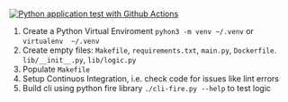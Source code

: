 [![Python application test with Github Actions](https://github.com/jr-do/oreilly-python-for-devops/actions/workflows/devops.yml/badge.svg)](https://github.com/jr-do/oreilly-python-for-devops/actions/workflows/devops.yml)
1. Create a Python Virtual Enviroment `pyhon3 -m venv ~/.venv` or `virtualenv  ~/.venv`
2. Create empty files: `Makefile`, `requirements.txt`, `main.py`, `Dockerfile`. `lib/__init__.py`, `lib/logic.py`
3. Populate `Makefile`
4. Setup Continuos Integration, i.e. check code for issues like lint errors
5. Build cli using python fire library `./cli-fire.py --help` to test logic
